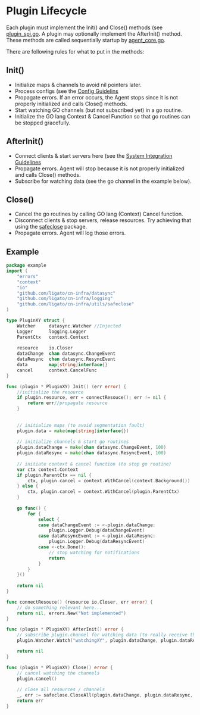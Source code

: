 # Plugin Lifecycle

Each plugin must implement the Init() and Close() methods (see 
[plugin_spi.go][1]. A plugin may optionally implement the AfterInit() 
method. These methods are called sequentially startup by [agent_core.go][2]. 

There are following rules for what to put in the methods:
## Init()
* Initialize maps & channels to avoid nil pointers later.
* Process configs (see the [Config Guidelins][3]
* Propagate errors. If an error occurs, the Agent stops since it is not
  properly initialized and calls Close() methods.
* Start watching  GO channels (but not subscribed yet) in a go routine.
* Initialize the GO lang Context & Cancel Function so that go routines 
  can be stopped gracefully.

## AfterInit()
* Connect clients & start servers here (see the 
  [System Integration Guidelines][4]
* Propagate errors. Agent will stop because it is not properly initialized 
  and calls Close() methods.
* Subscribe for watching data (see the go channel in the example below).

## Close()
* Cancel the go routines by calling GO lang (Context) Cancel function.
* Disconnect clients & stop servers, release resources. Try achieving 
  that using the [safeclose](../../utils/safeclose) package.
* Propagate errors. Agent will log those errors.

## Example
```go
package example
import (
    "errors"
    "context"
    "io"
    "github.com/ligato/cn-infra/datasync"
    "github.com/ligato/cn-infra/logging"
    "github.com/ligato/cn-infra/utils/safeclose"
)

type PluginXY struct {
    Watcher     datasync.Watcher //Injected
    Logger      logging.Logger
    ParentCtx   context.Context
    
    resource    io.Closer
    dataChange  chan datasync.ChangeEvent
    dataResync  chan datasync.ResyncEvent
    data        map[string]interface{}
    cancel      context.CancelFunc
}

func (plugin * PluginXY) Init() (err error) {
    //initialize the resource
    if plugin.resource, err = connectResouce(); err != nil {
        return err//propagate resource
    }
    
    
    // initialize maps (to avoid segmentation fault)
    plugin.data = make(map[string]interface{})
    
    // initialize channels & start go routines
    plugin.dataChange = make(chan datasync.ChangeEvent, 100)
    plugin.dataResync = make(chan datasync.ResyncEvent, 100)
    
    // initiate context & cancel function (to stop go routine)
    var ctx context.Context
    if plugin.ParentCtx == nil {
        ctx, plugin.cancel = context.WithCancel(context.Background())    
    } else {
        ctx, plugin.cancel = context.WithCancel(plugin.ParentCtx)
    }   
    
    go func() {
        for {
            select {
            case dataChangeEvent := <-plugin.dataChange:
                plugin.Logger.Debug(dataChangeEvent)
            case dataResyncEvent := <-plugin.dataResync:
                plugin.Logger.Debug(dataResyncEvent)
            case <-ctx.Done():
                // stop watching for notifications
                return
            }
        }
    }()
    
    return nil
}

func connectResouce() (resource io.Closer, err error) {
    // do something relevant here...
    return nil, errors.New("Not implemented")
}

func (plugin * PluginXY) AfterInit() error {
    // subscribe plugin.channel for watching data (to really receive the data)
    plugin.Watcher.Watch("watchingXY", plugin.dataChange, plugin.dataResync, "keysXY")

    return nil
}

func (plugin * PluginXY) Close() error {
    // cancel watching the channels
    plugin.cancel()
    
    // close all resources / channels
    _, err := safeclose.CloseAll(plugin.dataChange, plugin.dataResync, plugin.resource)
    return err 
}
```
[1]: ../../core/plugin_spi.go
[2]: ../../core/agent_core.go
[3]: CONFIG.md
[4]: SYSTEM_INTEGRATION.md